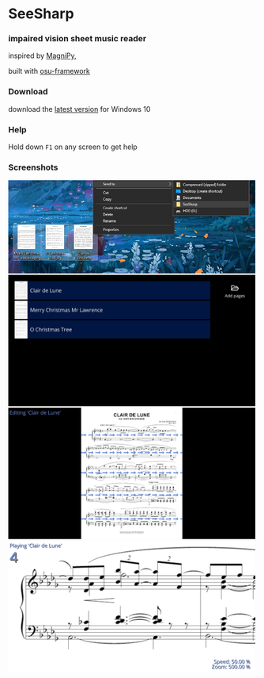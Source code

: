 


  



# SeeSharp

### impaired vision sheet music reader

inspired by [MagniPy](http://www.makersbox.us/2013/10/magnipy-low-vision-music-reader.html),

built with [osu-framework](https://github.com/ppy/osu-framework)

### Download
download the [latest version](https://github.com/hbnrmx/SeeSharp/releases/latest) for Windows 10

### Help
Hold down `F1` on any screen to get help

### Screenshots
<img width="500px" src="screenshots/Screenshot1.png">
<img width="500px" src="screenshots/Screenshot2.png">
<img width="500px" src="screenshots/Screenshot3.png">
<img width="500px" src="screenshots/Screenshot4.png">
